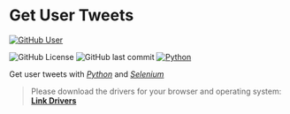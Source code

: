 # Get User Tweets
[![GitHub User](https://img.shields.io/badge/GitHub-JohamSMC-red?style=plastic&logo=github&link=https://github.com/JohamSMC)](https://github.com/JohamSMC)

![GitHub License](https://img.shields.io/github/license/JohamSMC/get-User-Tweets)
![GitHub last commit](https://img.shields.io/github/last-commit/JohamSMC/get-User-Tweets)
[<img src="https://img.shields.io/badge/Python-V3.8-green?style=flat&logo=python&" alt="Python"/>](https://www.python.org/)

Get user tweets with [*Python*](https://www.python.org/) and [*Selenium*](https://selenium-python.readthedocs.io/)

> Please download the drivers for your browser and operating system:
[**Link Drivers**](https://selenium-python.readthedocs.io/installation.html#drivers)

